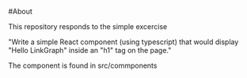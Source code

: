 #About

This repository responds to the simple excercise 

"Write a simple React component (using typescript) that would display "Hello LinkGraph" inside an "h1" tag on the page." 


The component is found in src/commponents

